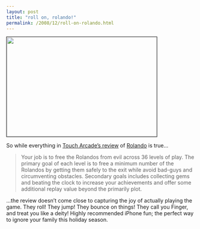 ```yaml
---
layout: post
title: "roll on, rolando!"
permalink: /2008/12/roll-on-rolando.html
---
```


<p><a href="http://phobos.apple.com/WebObjects/MZStore.woa/wa/viewSoftware?id=299461156&amp;mt=8"><img src="http://sippey.typepad.com/photos/pics/rolando-2.jpg" width="400" height="266" border="1"></a></p>

<p>So while everything in <a href="http://toucharcade.com/2008/12/19/the-rolando-review/">Touch Arcade&#8217;s review</a> of <a href="http://phobos.apple.com/WebObjects/MZStore.woa/wa/viewSoftware?id=299461156&amp;mt=8">Rolando</a> is true&#8230;</p>

<blockquote>
Your job is to free the Rolandos from evil across 36 levels of play. The primary goal of each level is to free a minimum number of the Rolandos by getting them safely to the exit while avoid bad-guys and circumventing obstacles. Secondary goals includes collecting gems and beating the clock to increase your achievements and offer some additional replay value beyond the primarily plot.
</blockquote>

<p>&#8230;the review doesn&#8217;t come close to capturing the joy of actually playing the game.  They roll!  They jump!  They bounce on things!  They call you Finger, and treat you like a deity!  Highly recommended iPhone fun; the perfect way to ignore your family this holiday season.</p>


